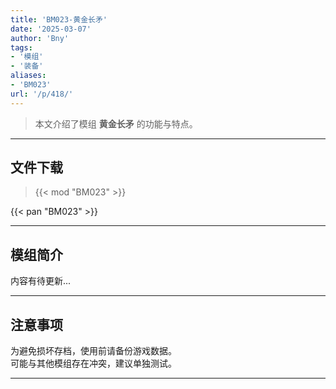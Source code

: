 ```yaml
---
title: 'BM023-黄金长矛'
date: '2025-03-07'
author: 'Bny'
tags:
- '模组'
- '装备'
aliases:
- 'BM023'
url: '/p/418/'
---
```


> 本文介绍了模组 **黄金长矛** 的功能与特点。

---

## 文件下载  

> {{< mod "BM023" >}}  

{{< pan "BM023" >}}  

---

## 模组简介

>  
内容有待更新...  

---

## 注意事项

>  
为避免损坏存档，使用前请备份游戏数据。  
可能与其他模组存在冲突，建议单独测试。  

---

